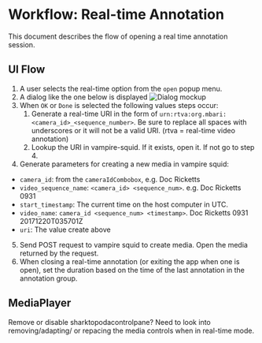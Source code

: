 # Workflow: Real-time Annotation

This document describes the flow of opening a real time annotation session.

## UI Flow

1. A user selects the real-time option from the `open` popup menu.
2. A dialog like the one below is displayed
![Dialog mockup](../resources/images/real-time-dialog.png)
3. When `OK` or `Done` is selected the following values steps occur:
   1. Generate a real-time URI in the form of `urn:rtva:org.mbari:<camera_id>_<sequence_number>`. Be sure to replace all spaces with underscores or it will not be a valid URI. (rtva = real-time video annotation)
   2. Lookup the URI in vampire-squid. If it exists, open it. If not go to step 4.
4. Generate parameters for creating a new media in vampire squid:
  - `camera_id`: from the `cameraIdCombobox`, e.g. Doc Ricketts
  - `video_sequence_name`: `<camera_id> <sequence_num>`. e.g. Doc Ricketts 0931
  - `start_timestamp`: The current time on the host computer in UTC.
  - `video_name`: `camera_id <sequence_num> <timestamp>`. Doc Ricketts 0931 20171220T035701Z
  - `uri`: The value create above
 5. Send POST request to vampire squid to create media. Open the media returned by the request.
 6. When closing a real-time annotation (or exiting the app when one is open), set the duration based on the time of the last annotation in the annotation group.
 
## MediaPlayer
 
 Remove or disable sharktopodacontrolpane? Need to look into removing/adapting/ or repacing the media controls when in real-time mode.